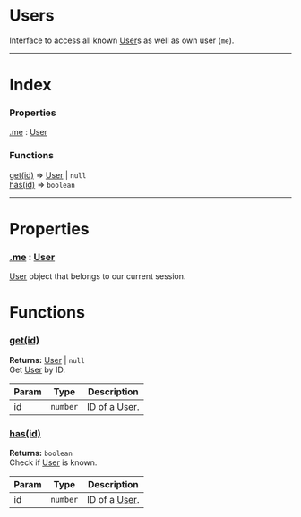 # Users

Interface to access all known [User]s as well as own user (`me`).

---

# Index

### Properties

<a href='#property_me'>.me</a> : [User]  


### Functions

<a href='#function_get'>get(id)</a> => [User] &#124; `null`  
<a href='#function_has'>has(id)</a> => `boolean`  


---


# Properties

<a name='property_me'></a>
### <a href='#property_me'>.me</a> : [User]  
[User] object that belongs to our current session.


# Functions

<a name='function_get'></a>
### <a href='#function_get'>get(id)</a>  
  
**Returns:** [User] | `null`  
Get [User] by ID.

| Param | Type | Description |
| --- | --- | --- |
| id | `number` | ID of a [User]. |  


<a name='function_has'></a>
### <a href='#function_has'>has(id)</a>  
  
**Returns:** `boolean`  
Check if [User] is known.

| Param | Type | Description |
| --- | --- | --- |
| id | `number` | ID of a [User]. |  



[User]: ./User.md  
